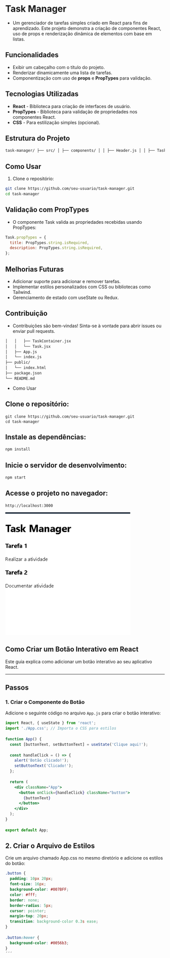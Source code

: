 # Task Manager

 - Um gerenciador de tarefas simples criado em React para fins de aprendizado. Este projeto demonstra a criação de componentes React, uso de props e renderização dinâmica de elementos com base em listas.

## Funcionalidades

- Exibir um cabeçalho com o título do projeto.
- Renderizar dinamicamente uma lista de tarefas.
- Componentização com uso de **props** e **PropTypes** para validação.

## Tecnologias Utilizadas

- **React** - Biblioteca para criação de interfaces de usuário.
- **PropTypes** - Biblioteca para validação de propriedades nos componentes React.
- **CSS** - Para estilização simples (opcional).

## Estrutura do Projeto

```bash
task-manager/ ├── src/ │ ├── components/ │ │ ├── Header.js │ │ ├── TaskContainer.jsx │ │ └── Task.jsx │ ├── App.js │ └── index.js ├── public/ │ └── index.html ├── package.json └── README.md
```

## Como Usar

1. Clone o repositório:

```bash
git clone https://github.com/seu-usuario/task-manager.git
cd task-manager
```

## Validação com PropTypes

 - O componente Task valida as propriedades recebidas usando PropTypes:

```jsx
Task.propTypes = {
  title: PropTypes.string.isRequired,
  description: PropTypes.string.isRequired,
};
```

## Melhorias Futuras

 - Adicionar suporte para adicionar e remover tarefas.
 - Implementar estilos personalizados com CSS ou bibliotecas como Tailwind.
 - Gerenciamento de estado com useState ou Redux.

## Contribuição

 - Contribuições são bem-vindas! Sinta-se à vontade para abrir issues ou enviar pull requests.

```bash
│   │   ├── TaskContainer.jsx
│   │   └── Task.jsx
│   ├── App.js
│   └── index.js
├── public/
│   └── index.html
├── package.json
└── README.md
```

 - Como Usar
 
## Clone o repositório:

```git
git clone https://github.com/seu-usuario/task-manager.git
cd task-manager
```

## Instale as dependências:

```bash
npm install
```
## Inicie o servidor de desenvolvimento:

```bash
npm start
```

## Acesse o projeto no navegador:

```arduino
http://localhost:3000
```

![alt text](image-1.png)

## Como Criar um Botão Interativo em React

Este guia explica como adicionar um botão interativo ao seu aplicativo React.

---

## Passos

### 1. Criar o Componente do Botão
Adicione o seguinte código no arquivo `App.js` para criar o botão interativo:

```jsx
import React, { useState } from 'react';
import './App.css'; // Importa o CSS para estilos

function App() {
  const [buttonText, setButtonText] = useState('Clique aqui!');

  const handleClick = () => {
    alert('Botão clicado!');
    setButtonText('Clicado!');
  };

  return (
    <div className="App">
      <button onClick={handleClick} className="button">
        {buttonText}
      </button>
    </div>
  );
}

export default App;
```

## 2. Criar o Arquivo de Estilos
Crie um arquivo chamado App.css no mesmo diretório e adicione os estilos do botão:

```css
.button {
  padding: 10px 20px;
  font-size: 16px;
  background-color: #007BFF;
  color: #fff;
  border: none;
  border-radius: 5px;
  cursor: pointer;
  margin-top: 20px;
  transition: background-color 0.3s ease;
}

.button:hover {
  background-color: #0056b3;
}
´´´
